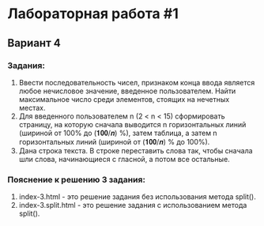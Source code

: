 # **Лабораторная работа #1**

## Вариант 4

### **Задания:**
1. Ввести последовательность чисел, признаком конца ввода является любое нечисловое значение, введенное пользователем. Найти максимальное число среди элементов, стоящих на нечетных местах.
2. Для введенного пользователем n (2 < n < 15) сформировать страницу, на которую сначала выводится n горизонтальных линий (шириной от 100% до (𝟏𝟎𝟎/𝒏) %), затем таблица, а затем n горизонтальных линий (шириной от (𝟏𝟎𝟎/𝒏) % до 100%).
3. Дана строка текста. В строке переставить слова так, чтобы сначала шли слова, начинающиеся с гласной, а потом все остальные.

### **Пояснение к решению 3 задания:**
1. index-3.html - это решение задания без использования метода split().
2. index-3.split.html - это решение задания c использованием метода split().